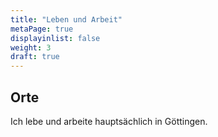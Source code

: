 ```yaml
---
title: "Leben und Arbeit"
metaPage: true
displayinlist: false
weight: 3
draft: true
---
```


## Orte

Ich lebe und arbeite hauptsächlich in Göttingen.
